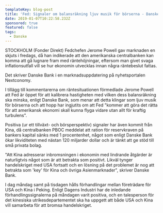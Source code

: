 ```yaml
---
templateKey: blog-post
title: 'Fed: Signaler om balansräkning ljuv musik för börserna - Danske'
date: 2019-01-07T10:22:58.232Z
sponsored: true
featured: false
tags:
  - Danske
---
```

STOCKHOLM (Fonder Direkt) Fedchefen Jerome Powell gav marknaden en skjuts i fredags, då han indikerade att den amerikanska centralbanken kan komma att gå lugnare fram med räntehöjningar, eftersom man givet svaga inflationsutfall vill se hur ekonomin utvecklas innan några räntebeslut fattas.

Det skriver Danske Bank i en marknadsuppdatering på nyhetsportalen Nextconomy.

I tillägg till kommentarerna om räntesituationen förmedlade Jerome Powell att Fed är öppet för att kalibrera hastigheten med vilken dess balansräkning ska minska, enligt Danske Bank, som menar att detta klingar som ljuv musik för börserna och att hopp har ingjutits om att Fed "kommer att göra det rätta för att amerikansk ekonomi skall kunna flyga vidare utan allt för kraftig turbulens".

Positiva (ur ett tillväxt- och börsperspektiv) signaler har även kommit från Kina, då centralbanken PBOC meddelat att ration för reservkraven på bankers kapital sänks med 1 procentenhet, något som enligt Danske Bank ökar likviditeten med nästan 120 miljarder dollar och är tänkt att ge stöd till små privata bolag.

"Att Kina adresserar inbromsningen i ekonomin med lindrande åtgärder är naturligtvis något som är att betrakta som positivt. Likväl tynger handelskriget med USA fortsatt och en lösning på det problemet är nog att betrakta som 'key' för Kina och övriga Asienmarknader", skriver Danske Bank.

I dag måndag samt på tisdagen hålls förhandlingar mellan företrädare för USA och Kina i Peking. Enligt Dagens Industri har de inledande förhandlingssignalerna på måndagen varit positiva, och en talesperson för det kinesiska utrikesdepartementet ska ha uppgett att både USA och Kina vill samarbeta för att bromsa handelskriget.
